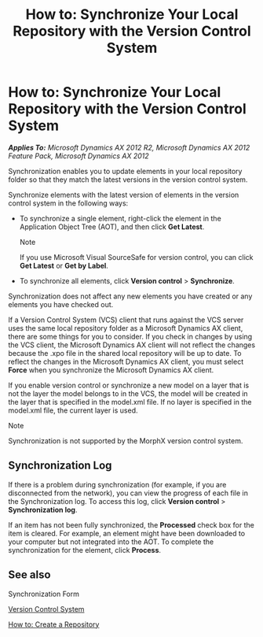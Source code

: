 ﻿---
title: 'How to: Synchronize Your Local Repository with the Version Control System'
TOCTitle: 'How to: Synchronize Your Local Repository with the Version Control System'
ms:assetid: c5e31557-4794-459c-80fb-16934ca961ad
ms:mtpsurl: https://msdn.microsoft.com/en-us/library/Aa866044(v=AX.60)
ms:contentKeyID: 35268168
ms.date: 11/07/2012
mtps_version: v=AX.60
---

# How to: Synchronize Your Local Repository with the Version Control System 


_**Applies To:** Microsoft Dynamics AX 2012 R2, Microsoft Dynamics AX 2012 Feature Pack, Microsoft Dynamics AX 2012_

Synchronization enables you to update elements in your local repository folder so that they match the latest versions in the version control system.

Synchronize elements with the latest version of elements in the version control system in the following ways:

  - To synchronize a single element, right-click the element in the Application Object Tree (AOT), and then click **Get Latest**.
    

    > [!NOTE]
    > <P>If you use Microsoft Visual SourceSafe for version control, you can click <STRONG>Get Latest</STRONG> or <STRONG>Get by Label</STRONG>.</P>



  - To synchronize all elements, click **Version control** \> **Synchronize**.

Synchronization does not affect any new elements you have created or any elements you have checked out.

If a Version Control System (VCS) client that runs against the VCS server uses the same local repository folder as a Microsoft Dynamics AX client, there are some things for you to consider. If you check in changes by using the VCS client, the Microsoft Dynamics AX client will not reflect the changes because the .xpo file in the shared local repository will be up to date. To reflect the changes in the Microsoft Dynamics AX client, you must select **Force** when you synchronize the Microsoft Dynamics AX client.

If you enable version control or synchronize a new model on a layer that is not the layer the model belongs to in the VCS, the model will be created in the layer that is specified in the model.xml file. If no layer is specified in the model.xml file, the current layer is used.


> [!NOTE]
> <P>Synchronization is not supported by the MorphX version control system.</P>



## Synchronization Log

If there is a problem during synchronization (for example, if you are disconnected from the network), you can view the progress of each file in the Synchronization log. To access this log, click **Version control** \> **Synchronization log**.

If an item has not been fully synchronized, the **Processed** check box for the item is cleared. For example, an element might have been downloaded to your computer but not integrated into the AOT. To complete the synchronization for the element, click **Process**.

## See also

Synchronization Form

[Version Control System](version-control-system.md)

[How to: Create a Repository](how-to-create-a-repository.md)

